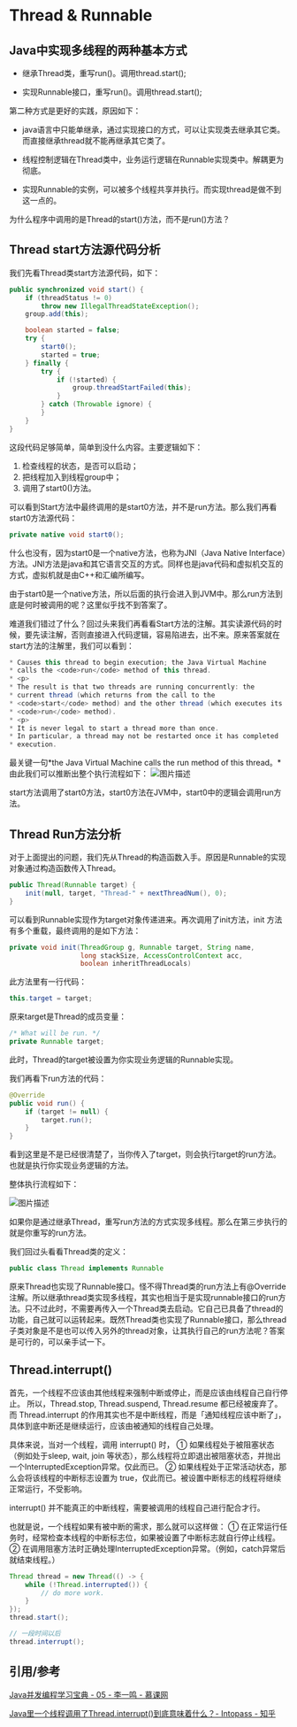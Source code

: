 # Thread & Runnable



## Java中实现多线程的两种基本方式

- 继承Thread类，重写run()。调用thread.start();

- 实现Runnable接口，重写run()。调用thread.start();

第二种方式是更好的实践，原因如下：

- java语言中只能单继承，通过实现接口的方式，可以让实现类去继承其它类。而直接继承thread就不能再继承其它类了。

- 线程控制逻辑在Thread类中，业务运行逻辑在Runnable实现类中。解耦更为彻底。

- 实现Runnable的实例，可以被多个线程共享并执行。而实现thread是做不到这一点的。



为什么程序中调用的是Thread的start()方法，而不是run()方法？



## Thread start方法源代码分析

我们先看Thread类start方法源代码，如下：

```java
public synchronized void start() {
    if (threadStatus != 0)
        throw new IllegalThreadStateException();
    group.add(this);

    boolean started = false;
    try {
        start0();
        started = true;
    } finally {
        try {
            if (!started) {
                group.threadStartFailed(this);
            }
        } catch (Throwable ignore) {
        }
    }
}
```

这段代码足够简单，简单到没什么内容。主要逻辑如下：

1. 检查线程的状态，是否可以启动；
2. 把线程加入到线程group中；
3. 调用了start0()方法。

可以看到Start方法中最终调用的是start0方法，并不是run方法。那么我们再看start0方法源代码：

```java
private native void start0();
```

什么也没有，因为start0是一个native方法，也称为JNI（Java Native Interface）方法。JNI方法是java和其它语言交互的方式。同样也是java代码和虚拟机交互的方式，虚拟机就是由C++和汇编所编写。

由于start0是一个native方法，所以后面的执行会进入到JVM中。那么run方法到底是何时被调用的呢？这里似乎找不到答案了。

难道我们错过了什么？回过头来我们再看看Start方法的注解。其实读源代码的时候，要先读注解，否则直接进入代码逻辑，容易陷进去，出不来。原来答案就在start方法的注解里，我们可以看到：

```java
* Causes this thread to begin execution; the Java Virtual Machine
* calls the <code>run</code> method of this thread.
* <p>
* The result is that two threads are running concurrently: the
* current thread (which returns from the call to the
* <code>start</code> method) and the other thread (which executes its
* <code>run</code> method).
* <p>
* It is never legal to start a thread more than once.
* In particular, a thread may not be restarted once it has completed
* execution.
```

最关键一句*the Java Virtual Machine calls the run method of this thread。*由此我们可以推断出整个执行流程如下：
![图片描述](https://image-hosting.jellyfishmix.com/20200916091659.jpg)

start方法调用了start0方法，start0方法在JVM中，start0中的逻辑会调用run方法。



## Thread Run方法分析

对于上面提出的问题，我们先从Thread的构造函数入手。原因是Runnable的实现对象通过构造函数传入Thread。

```java
public Thread(Runnable target) {
    init(null, target, "Thread-" + nextThreadNum(), 0);
}
```

可以看到Runnable实现作为target对象传递进来。再次调用了init方法，init 方法有多个重载，最终调用的是如下方法：

```java
private void init(ThreadGroup g, Runnable target, String name,
                  long stackSize, AccessControlContext acc,
                  boolean inheritThreadLocals)
```

此方法里有一行代码：

```java
this.target = target;
```

原来target是Thread的成员变量：

```java
/* What will be run. */
private Runnable target;
```

此时，Thread的target被设置为你实现业务逻辑的Runnable实现。

我们再看下run方法的代码：

```java
@Override
public void run() {
    if (target != null) {
        target.run();
    }
}
```

看到这里是不是已经很清楚了，当你传入了target，则会执行target的run方法。也就是执行你实现业务逻辑的方法。

整体执行流程如下：

![图片描述](https://image-hosting.jellyfishmix.com/20200916092413.jpg)

如果你是通过继承Thread，重写run方法的方式实现多线程。那么在第三步执行的就是你重写的run方法。

我们回过头看看Thread类的定义：

```java
public class Thread implements Runnable
```

原来Thread也实现了Runnable接口。怪不得Thread类的run方法上有@Override注解。所以继承thread类实现多线程，其实也相当于是实现runnable接口的run方法。只不过此时，不需要再传入一个Thread类去启动。它自己已具备了thread的功能，自己就可以运转起来。既然Thread类也实现了Runnable接口，那么thread子类对象是不是也可以传入另外的thread对象，让其执行自己的run方法呢？答案是可行的，可以亲手试一下。



## Thread.interrupt()

首先，一个线程不应该由其他线程来强制中断或停止，而是应该由线程自己自行停止。
所以，Thread.stop, Thread.suspend, Thread.resume 都已经被废弃了。
而 Thread.interrupt 的作用其实也不是中断线程，而是「通知线程应该中断了」，
具体到底中断还是继续运行，应该由被通知的线程自己处理。

具体来说，当对一个线程，调用 interrupt() 时，
① 如果线程处于被阻塞状态（例如处于sleep, wait, join 等状态），那么线程将立即退出被阻塞状态，并抛出一个InterruptedException异常。仅此而已。
② 如果线程处于正常活动状态，那么会将该线程的中断标志设置为 true，仅此而已。被设置中断标志的线程将继续正常运行，不受影响。

interrupt() 并不能真正的中断线程，需要被调用的线程自己进行配合才行。

也就是说，一个线程如果有被中断的需求，那么就可以这样做：
① 在正常运行任务时，经常检查本线程的中断标志位，如果被设置了中断标志就自行停止线程。
② 在调用阻塞方法时正确处理InterruptedException异常。（例如，catch异常后就结束线程。）

```java
Thread thread = new Thread(() -> {
    while (!Thread.interrupted()) {
        // do more work.
    }
});
thread.start();

// 一段时间以后
thread.interrupt();
```



## 引用/参考

[ Java并发编程学习宝典 - 05 - 李一鸣 - 慕课网](https://www.imooc.com/read/49/article/940)

[Java里一个线程调用了Thread.interrupt()到底意味着什么？- Intopass - 知乎](https://www.zhihu.com/question/41048032/answer/89431513)